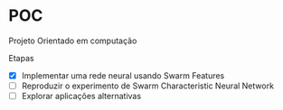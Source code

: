 # POC
Projeto Orientado em computação

Etapas
- [x] Implementar uma rede neural usando Swarm Features
- [ ] Reproduzir o experimento de Swarm Characteristic Neural Network
- [ ] Explorar aplicações alternativas
